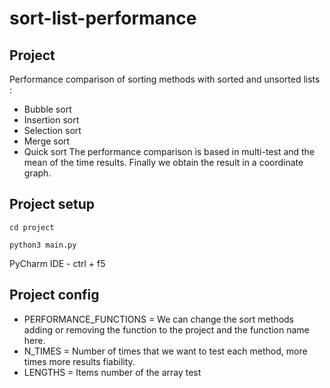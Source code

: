 # sort-list-performance
## Project
Performance comparison of sorting methods with sorted and unsorted lists :
- Bubble sort
- Insertion sort
- Selection sort
- Merge sort
- Quick sort
The performance comparison is based in multi-test and the mean of the time results.
Finally we obtain the result in a coordinate graph.

## Project setup
```
cd project
```
```
python3 main.py
```
PyCharm IDE - ctrl + f5

## Project config
- PERFORMANCE_FUNCTIONS = We can change the sort methods adding or removing the function to the project and the function name here.
- N_TIMES = Number of times that we want to test each method, more times more results fiability.
- LENGTHS = Items number of the array test
